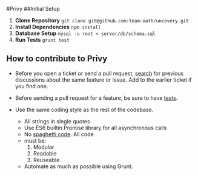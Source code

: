 #Privy
##Initial Setup

1. **Clone Repository**
    `git clone git@github.com:team-oath/uncovery.git`
2. **Install Dependencies**
    `npm install`
3. **Database Setup**
    `mysql -u root < server/db/schema.sql`
4. **Run Tests**
    `grunt test`

## How to contribute to Privy

* Before you open a ticket or send a pull request, [search](https://github.com/team-oath/uncovery/issues) for previous discussions about the same feature or issue. Add to the earlier ticket if you find one.

* Before sending a pull request for a feature, be sure to have [tests](https://github.com/team-oath/uncovery/tree/master/specs).

* Use the same coding style as the rest of the codebase.
  * All strings in single quotes
  * Use ES6 builtin Promise library for all asynchronous calls
  * No [spaghetti code](http://en.wikipedia.org/wiki/Spaghetti_code). All code
  * must be: 
    1. Modular
    2. Readable
    3. Reuseable
  * Automate as much as possible using Grunt. 
